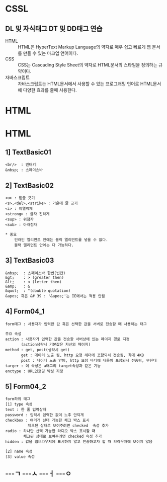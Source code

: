 # CSSL
<body>
  <div>
  <h2>DL 및 자식태그 DT 및 DD태그 연습</h2>
        <dl>
            <dt>HTML</dt>
        
  <dd>
      HTML은 HyperText Markup Language의 약자로
      매우 쉽고
      빠르게 웹 문서를 만들 수 있는 마크업 언어이다.        
  </dd>

  <dt>CSS</dt>

  <dd>
      CSS는 Cascading Style Sheet의 약자로
      HTML문서의
      스타일을 정의하는 규약이다.
  </dd>

  <dt>자바스크립트</dt>

  <dd>
      자바스크립트는 HTML문서에서 사용할 수 있는
      프로그래밍 언어로 HTML문서에 다양한
      효과를 줄때 사용한다.
  </dd>
  </dl>
   <div>
</body>


# HTML
<h1> HTML </h1>

  
1] TextBasic01
---
    
    <br/>  : 엔터키
    &nbsp; : 스페이스바

2] TextBasic02
---
  
    <u> : 밑줄 긋기 
    <s>,<del>,<strike> : 가운데 줄 긋기 
    <i> : 이탤릭체 
    <strong> : 글자 진하게 
    <sup> : 위첨자 
    <sub> : 아래첨자 

    * 중요
        인라인 엘리먼트 안에는 블락 엘리먼트를 넣을 수 없다.
        블락 엘리먼트 안에는 다 가능하다.

3] TextBasic03
---

    &nbsp;  : 스페이스바 한번(빈칸)
    &gt;    : > (greater then)
    &lt;    : < (letter then)
    &amp;   : &
    &quot;  : "(double quotation)
    &apos; 혹은 &# 39 : '&apos;'는 IE에서는 적용 안됨
        
4] Form04_1
---
    
    form태그 : 사용자가 입력한 값 혹은 선택한 값을 서버로 전송할 때 사용하는 태그
        
    주요 속성 
    action : 사용자가 입력한 값을 전송할 서버상에 있는 페이지 경로 지정
           (action생략시 기본값은 자신의 페이지)
    method : get, post(생략시 get)
           get : 데이터 노출 됨, http 요청 헤더에 포함되서 전송됨, 최대 4KB
           post : 데이터 노출 안됨, http 요청 바디에 내용이 포함되서 전송됨, 무한대
    targer : 이 속성은 a태그의 target속성과 같은 기능
    enctype : URL인코딩 박싱 지정

5] Form04_2
---
    form하위 태그
    [1] type 속성
    text : 한 줄 입력상자
    password : 입력시 입력한 값이 노추 안되게
    checkbox : 여러개 선태 가능한 체크 박스 표시
              체크된 상태로 보여주려면 checked  속성 추가
    radio : 하나만 선택 가능한 라디오 박스 표시할 때
            체크된 상태로 보여주려면 checked 속성 추가
    hidden : 값을 웹브라우저에 표시하지 않고 전송하고자 할 때 브라우저에 보이지 않음
    
    [2] name 속성
    [3] value 속성
---ㄱ
---ㅅ
---ㅓ
---ㅇ
---
